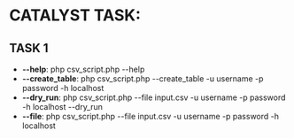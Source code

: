 CATALYST TASK:
==================================

## TASK 1

* **--help**: php csv_script.php --help
* **--create_table**: php csv_script.php --create_table -u username -p password -h localhost
* **--dry_run**: php csv_script.php --file input.csv -u username -p password -h localhost --dry_run
* **--file**: php csv_script.php --file input.csv -u username -p password -h localhost